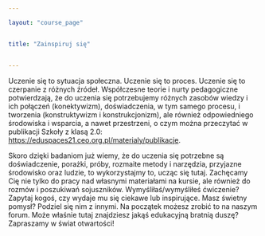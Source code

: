 ```yaml
---

layout: "course_page"


title: "Zainspiruj się"


---
```

<div class="screen-content">
<p>Uczenie się to sytuacja społeczna. Uczenie się to proces. Uczenie się to czerpanie z różnych źródeł. Współczesne teorie i nurty pedagogiczne potwierdzają, że do uczenia się potrzebujemy różnych zasobów wiedzy i ich połączeń (konektywizm), doświadczenia, w tym samego procesu, i tworzenia (konstruktywizm i konstrukcjonizm), ale również odpowiedniego środowiska i wsparcia, a nawet przestrzeni, o czym można przeczytać w publikacji Szkoły z klasą 2.0: <a class="content-link" href="https://eduspaces21.ceo.org.pl/materialy/publikacje">https://eduspaces21.ceo.org.pl/materialy/publikacje</a>.</p>


<p>Skoro dzięki badaniom już wiemy, że do uczenia się potrzebne są doświadczenie, porażki, próby, rozmaite metody i narzędzia, przyjazne środowisko oraz ludzie, to wykorzystajmy to,  ucząc się tutaj. Zachęcamy Cię nie tylko do pracy nad własnymi materiałami na kursie, ale również do rozmów i poszukiwań sojuszników. Wymyśliłaś/wymyśliłeś ćwiczenie? Zapytaj kogoś, czy wydaje mu się ciekawe lub inspirujące. Masz świetny pomysł? Podziel się nim z innymi. Na początek możesz zrobić to na naszym forum. Może właśnie tutaj znajdziesz jakąś edukacyjną bratnią duszę? Zapraszamy w świat otwartości! </p>
</div>
